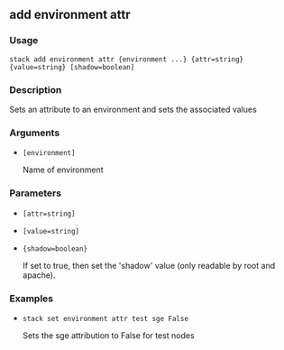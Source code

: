 ## add environment attr

### Usage

`stack add environment attr {environment ...} {attr=string} {value=string} [shadow=boolean]`

### Description


Sets an attribute to an environment and sets the associated values



### Arguments

* `[environment]`

   Name of environment


### Parameters
* `[attr=string]`
* `[value=string]`
* `{shadow=boolean}`

   If set to true, then set the 'shadow' value (only readable by root
	and apache).

### Examples

* `stack set environment attr test sge False`

   Sets the sge attribution to False for test nodes



